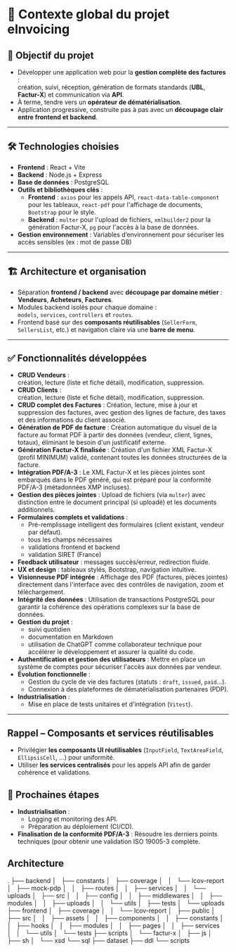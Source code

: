 # 📄 Contexte global du projet **eInvoicing**

## 🎯 Objectif du projet

- Développer une application web pour la **gestion complète des factures** :  
  création, suivi, réception, génération de formats standards (**UBL**, **Factur-X**) et communication via **API**.  
- À terme, tendre vers un **opérateur de dématérialisation**.  
- Application progressive, construite pas à pas avec un **découpage clair entre frontend et backend**.

---

## 🛠 Technologies choisies

- **Frontend** : React + Vite  
- **Backend** : Node.js + Express  
- **Base de données** : PostgreSQL  
- **Outils et bibliothèques clés** :
  - **Frontend** : `axios` pour les appels API, `react-data-table-component` pour les tableaux, `react-pdf` pour l'affichage de documents, `Bootstrap` pour le style.
  - **Backend** : `multer` pour l'upload de fichiers, `xmlbuilder2` pour la génération Factur-X, `pg` pour l'accès à la base de données.
- **Gestion environnement** : Variables d’environnement pour sécuriser les accès sensibles (ex : mot de passe DB)  

---

## 🏗 Architecture et organisation

- Séparation **frontend / backend** avec **découpage par domaine métier** :  
  **Vendeurs**, **Acheteurs**, **Factures**.  
- Modules backend isolés pour chaque domaine :  
  `models`, `services`, `controllers` et `routes`.  
- Frontend basé sur des **composants réutilisables** (`SellerForm`, `SellersList`, etc.) et navigation claire via une **barre de menu**.

---

## ✅ Fonctionnalités développées

- **CRUD Vendeurs** :  
  création, lecture (liste et fiche détail), modification, suppression.  
- **CRUD Clients** :  
  création, lecture (liste et fiche détail), modification, suppression.    
- **CRUD complet des Factures** : Création, lecture, mise à jour et suppression des factures, avec gestion des lignes de facture, des taxes et des informations du client associé.
- **Génération de PDF de facture** : Création automatique du visuel de la facture au format PDF à partir des données (vendeur, client, lignes, totaux), éliminant le besoin d'un justificatif externe.
- **Génération Factur-X finalisée** : Création d'un fichier XML Factur-X (profil MINIMUM) validé, contenant toutes les données structurées de la facture.
- **Intégration PDF/A-3** : Le XML Factur-X et les pièces jointes sont embarqués dans le PDF généré, qui est préparé pour la conformité PDF/A-3 (métadonnées XMP incluses).
- **Gestion des pièces jointes** : Upload de fichiers (via `multer`) avec distinction entre le document principal (si uploadé) et les documents additionnels.
- **Formulaires complets et validations** :  
  - Pré-remplissage intelligent des formulaires (client existant, vendeur par défaut).
  - tous les champs nécessaires  
  - validations frontend et backend  
  - validation SIRET (France)  
- **Feedback utilisateur** : messages succès/erreur, redirection fluide.  
- **UX et design** : tableaux stylés, Bootstrap, navigation intuitive.  
- **Visionneuse PDF intégrée** : Affichage des PDF (factures, pièces jointes) directement dans l'interface avec des contrôles de navigation, zoom et téléchargement.
- **Intégrité des données** : Utilisation de transactions PostgreSQL pour garantir la cohérence des opérations complexes sur la base de données.
- **Gestion du projet** :  
  - suivi quotidien  
  - documentation en Markdown  
  - utilisation de ChatGPT comme collaborateur technique pour accélérer le développement et assurer la qualité du code.
- **Authentification et gestion des utilisateurs** : Mettre en place un système de comptes pour sécuriser l'accès aux données par vendeur.
- **Évolution fonctionnelle** :
  - Gestion du cycle de vie des factures (statuts : `draft`, `issued`, `paid`...).
  - Connexion à des plateformes de dématérialisation partenaires (PDP).
- **Industrialisation** :
  - Mise en place de tests unitaires et d'intégration (`Vitest`).

---
## Rappel – Composants et services réutilisables

- Privilégier **les composants UI réutilisables** (`InputField`, `TextAreaField`, `EllipsisCell`, ...) pour uniformité.
- Utiliser **les services centralisés** pour les appels API afin de garder cohérence et validations.


## 📌 Prochaines étapes
- **Industrialisation** :
  - Logging et monitoring des API.
  - Préparation au déploiement (CI/CD).
- **Finalisation de la conformité PDF/A-3** : Résoudre les derniers points techniques (pour obtenir une validation ISO 19005-3 complète.

## Architecture 

.
├── backend
│   ├── constants
│   ├── coverage
│   │   └── lcov-report
│   ├── mock-pdp
│   │   ├── routes
│   │   ├── services
│   │   └── uploads
│   ├── src
│   │   ├── config
│   │   ├── middlewares
│   │   ├── modules
│   │   ├── uploads
│   │   └── utils
│   ├── tests
│   └── uploads
├── frontend
│   ├── coverage
│   │   └── lcov-report
│   ├── public
│   ├── src
│   │   ├── assets
│   │   ├── components
│   │   ├── constants
│   │   ├── hooks
│   │   ├── modules
│   │   ├── pages
│   │   ├── services
│   │   └── utils
│   └── tests
├── scripts
│   └── factur-x
│       ├── js
│       ├── sh
│       └── xsd
└── sql
    ├── dataset
    ├── ddl
    └── scripts



